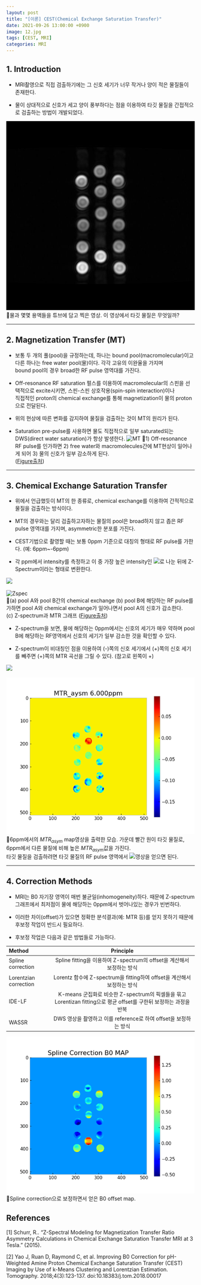 ```yaml
---
layout: post
title: "[이론] CEST(Chemical Exchange Saturation Transfer)"
date: 2021-09-26 13:00:00 +0900
image: 12.jpg
tags: [CEST, MRI]
categories: MRI
---
```


## 1. Introduction
  * MRI촬영으로 직접 검출하기에는 그 신호 세기가 너무 작거나 양이 적은 물질들이 존재한다. 
  
  * 물이 상대적으로 신호가 세고 양이 풍부하다는 점을 이용하여 타깃 물질을 간접적으로 검출하는 방법이 개발되었다.

  ![sample](https://raw.githubusercontent.com/kim01414/kim01414.github.io/master/_posts/figures/CEST/samples.jpg)  
  🔺물과 몇몇 용액들을 튜브에 담고 찍은 영상. 이 영상에서 타깃 물질은 무엇일까?

---
## 2. Magnetization Transfer (MT)
  * 보통 두 개의 풀(pool)을 규정하는데, 하나는 bound pool(macromolecular)이고 다른 하나는 free water pool(물)이다. 각각 고유의 이완율을 가지며  
    bound pool의 경우 broad한 RF pulse 영역대를 가진다.
  
  * Off-resonance RF saturation 펄스를 이용하여 macromolecular의 스핀을 선택적으로 excite시키면, 스핀-스핀 상호작용(spin-spin interaction)이나  
  직접적인 proton의 chemical exchange를 통해 magnetization이 물의 proton으로 전달된다. 

  * 위의 현상에 따른 변화를 감지하여 물질을 검출하는 것이 MT의 원리가 된다.
  
  * Saturation pre-pulse를 사용하면 물도 직접적으로 일부 saturated되는 DWS(direct water saturation)가 항상 발생한다.
  ![MT](https://media.springernature.com/original/springer-static/image/chp%3A10.1007%2F978-3-030-48419-4_18/MediaObjects/454285_1_En_18_Fig1_HTML.jpg)
  🔺1) Off-resonance RF pulse를 인가하면 2) free water와 macromolecules간에 MT현상이 일어나게 되어 3) 물의 신호가 일부 감소하게 된다.   
  ([Figure출처](https://link.springer.com/chapter/10.1007/978-3-030-48419-4_18))
---  
## 3. Chemical Exchange Saturation Transfer
  * 위에서 언급했듯이 MT의 한 종류로, chemical exchange를 이용하여 간적적으로 물질을 검출하는 방식이다.
  
  * MT의 경우와는 달리 검출하고자하는 물질의 pool은 broad하지 않고 좁은 RF pulse 영역대를 가지며, asymmetric한 분포를 가진다.

  * CEST기법으로 촬영할 때는 보통 0ppm 기준으로 대칭의 형태로 RF pulse를 가한다. (예: 6ppm~-6ppm)

  * 각 ppm에서 intensity를 측정하고 이 중 가장 높은 intensity인 <img src="https://render.githubusercontent.com/render/math?math=I_{0}">로 나눈 뒤에 Z-Spectrum이라는 형태로 변환한다.  

   <img src="https://render.githubusercontent.com/render/math?math=\Large Z(w_{RF}) = 1 - I(w_{RF})/I_{0}">

  
  ![Zspec](https://europepmc.org/articles/PMC3602140/bin/nihms-427344-f0001.jpg)  
  🔺(a) pool A와 pool B간의 chemical exchange (b) pool B에 해당하는 RF pulse를 가하면 pool A와 chemical exchange가 일어나면서 pool A의 신호가 감소한다.  
  (c) Z-spectrum과 MTR 그래프 ([Figure출처](https://europepmc.org/article/med/23273841))

  * Z-spectrum을 보면, 물에 해당하는 0ppm에서는 신호의 세기가 매우 약하며 pool B에 해당하는 RF영역에서 신호의 세기가 일부 감소한 것을 확인할 수 있다.

  * Z-spectrum이 비대칭인 점을 이용하여 (-)쪽의 신호 세기에서 (+)쪽의 신호 세기를 빼주면 (+)쪽의 MTR 곡선을 그릴 수 있다. (참고로 왼쪽이 +)

 <img src="https://render.githubusercontent.com/render/math?math=\Large MTR_{asym}(w_{RF}) = Z(-w_{RF}) - Z(w_{RF})">

  ![MTR](https://raw.githubusercontent.com/kim01414/kim01414.github.io/master/_posts/figures/CEST/MTR.png)  
  🔺6ppm에서의 $MTR_{asym}$ map영상을 출력한 모습. 가운데 빨간 원이 타깃 물질로, 6ppm에서 다른 물질에 비해 높은 $MTR_{asym}$값을 가진다.  
  타깃 물질을 검출하려면 타깃 물질의 RF pulse 영역에서 <img src="https://render.githubusercontent.com/render/math?math=\Large MTR_{asym}">영상을 얻으면 된다.

---
## 4. Correction Methods
  * MRI는 B0 자기장 영역이 매번 불균일(inhomogeneity)하다. 때문에 Z-spectrum 그래프에서 최저점이 물에 해당하는 0ppm에서 벗어나있는 경우가 빈번하다. 
  
  * 이러한 차이(offset)가 있으면 정확한 분석결과(예: MTR 등)를 얻지 못하기 때문에 후보정 작업이 반드시 필요하다.

  * 후보정 작업은 다음과 같은 방법들로 가능하다.

  Method | Principle 
  :----- | :------: 
  Spline correction     | Spline fitting을 이용하여 Z-spectrum의 offset을 계산해서 보정하는 방식
  Lorentzian correction | Lorentz 함수에 Z-spectrum을 fitting하여 offset을 계산해서 보정하는 방식 
  IDE-LF                | K-means 군집화로 비슷한 Z-spectrum의 픽셀들을 묶고 Lorentizan fitting으로 평균 offset를 구한뒤 보정하는 과정을 반복
  WASSR                 | DWS 영상을 촬영하고 이를 reference로 하여 offset을 보정하는 방식

  ![B0map](https://raw.githubusercontent.com/kim01414/kim01414.github.io/master/_posts/figures/CEST/B0map.png)  
  🔺Spline correction으로 보정하면서 얻은 B0 offset map.
 
## References
[1] Schurr, R.. “Z-Spectral Modeling for Magnetization Transfer Ratio Asymmetry Calculations in Chemical Exchange Saturation Transfer MRI at 3 Tesla.” (2015).

[2] Yao J, Ruan D, Raymond C, et al. Improving B0 Correction for pH-Weighted Amine Proton Chemical Exchange Saturation Transfer (CEST) Imaging   by Use of k-Means Clustering and Lorentzian Estimation. Tomography. 2018;4(3):123-137. doi:10.18383/j.tom.2018.00017
